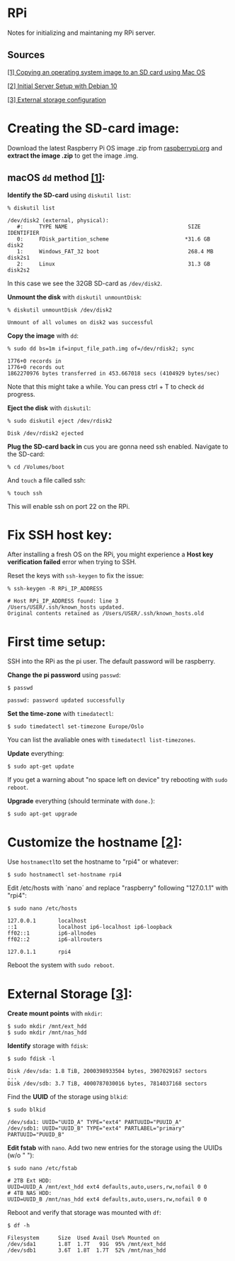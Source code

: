 # RPi
Notes for initializing and maintaning my RPi server.

## Sources
[[1] Copying an operating system image to an SD card using Mac OS](https://www.raspberrypi.org/documentation/installation/installing-images/mac.md)

[[2] Initial Server Setup with Debian 10](https://www.snel.com/support/initial-server-setup-with-debian-10/)

[[3] External storage configuration](https://www.raspberrypi.org/documentation/configuration/external-storage.md)

# Creating the SD-card image:
Download the latest Raspberry Pi OS image .zip from [raspberrypi.org](https://www.raspberrypi.org/software/operating-systems/) and **extract the image .zip** to get the image .img.

## macOS `dd` method [[1]](https://www.raspberrypi.org/documentation/installation/installing-images/mac.md):

**Identify the SD-card** using `diskutil list`:
```
% diskutil list

/dev/disk2 (external, physical):
   #:     TYPE NAME                                      SIZE       IDENTIFIER
   0:     FDisk_partition_scheme                        *31.6 GB    disk2
   1:     Windows_FAT_32 boot                            268.4 MB   disk2s1
   2:     Linux                                          31.3 GB    disk2s2
```

In this case we see the 32GB SD-card as `/dev/disk2`.

**Unmount the disk** with `diskutil unmountDisk`:
 ```
% diskutil unmountDisk /dev/disk2

Unmount of all volumes on disk2 was successful
```

**Copy the image** with `dd`:
```
% sudo dd bs=1m if=input_file_path.img of=/dev/rdisk2; sync

1776+0 records in
1776+0 records out
1862270976 bytes transferred in 453.667018 secs (4104929 bytes/sec)
```
Note that this might take a while. You can press ctrl + T to check `dd` progress.

**Eject the disk** with `diskutil`:
```
% sudo diskutil eject /dev/rdisk2

Disk /dev/rdisk2 ejected
```

**Plug the SD-card back in** cus you are gonna need ssh enabled. Navigate to the SD-card:
```
% cd /Volumes/boot
```
And `touch` a file called ssh:
```
% touch ssh
```
This will enable ssh on port 22 on the RPi.

# Fix SSH host key:
After installing a fresh OS on the RPi, you might experience a **Host key verification failed** error when trying to SSH.

Reset the keys with `ssh-keygen` to fix the issue:
```
% ssh-keygen -R RPi_IP_ADDRESS

# Host RPi_IP_ADDRESS found: line 3
/Users/USER/.ssh/known_hosts updated.
Original contents retained as /Users/USER/.ssh/known_hosts.old
```

# First time setup:
SSH into the RPi as the pi user. The default password will be raspberry.

**Change the pi password** using `passwd`:
```
$ passwd

passwd: password updated successfully
```

**Set the time-zone** with `timedatectl`:
```
$ sudo timedatectl set-timezone Europe/Oslo
```

You can list the avaliable ones with `timedatectl list-timezones`.

**Update** everything:
```
$ sudo apt-get update
```
If you get a warning about "no space left on device" try rebooting with `sudo reboot`.

**Upgrade** everything (should terminate with `done.`):
```
$ sudo apt-get upgrade
```
# Customize the hostname [[2]](https://www.snel.com/support/initial-server-setup-with-debian-10/):
Use `hostnamectl`to set the hostname to "rpi4" or whatever:

```
$ sudo hostnamectl set-hostname rpi4
```
Edit /etc/hosts with ´nano´ and replace "raspberry" following "127.0.1.1" with "rpi4":
```
$ sudo nano /etc/hosts

127.0.0.1       localhost
::1             localhost ip6-localhost ip6-loopback
ff02::1         ip6-allnodes
ff02::2         ip6-allrouters

127.0.1.1       rpi4
```
Reboot the system with `sudo reboot`.

# External Storage [[3]](https://www.raspberrypi.org/documentation/configuration/external-storage.md):
**Create mount points** with `mkdir`:
```
$ sudo mkdir /mnt/ext_hdd
$ sudo mkdir /mnt/nas_hdd
```
**Identify** storage with `fdisk`:
```
$ sudo fdisk -l

Disk /dev/sda: 1.8 TiB, 2000398933504 bytes, 3907029167 sectors
...
Disk /dev/sdb: 3.7 TiB, 4000787030016 bytes, 7814037168 sectors
```
Find the **UUID** of the storage using `blkid`:
```
$ sudo blkid

/dev/sda1: UUID="UUID_A" TYPE="ext4" PARTUUID="PUUID_A"
/dev/sdb1: UUID="UUID_B" TYPE="ext4" PARTLABEL="primary" PARTUUID="PUUID_B"
```

**Edit fstab** with `nano`. Add two new entries for the storage using the UUIDs (w/o " "):
```
$ sudo nano /etc/fstab

# 2TB Ext HDD:
UUID=UUID_A /mnt/ext_hdd ext4 defaults,auto,users,rw,nofail 0 0
# 4TB NAS HDD:
UUID=UUID_B /mnt/nas_hdd ext4 defaults,auto,users,rw,nofail 0 0
```

Reboot and verify that storage was mounted with `df`:
```
$ df -h

Filesystem      Size  Used Avail Use% Mounted on
/dev/sda1       1.8T  1.7T   91G  95% /mnt/ext_hdd
/dev/sdb1       3.6T  1.8T  1.7T  52% /mnt/nas_hdd
```
